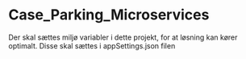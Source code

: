# Case_Parking_Microservices
Der skal sættes miljø variabler i dette projekt, for at løsning kan kører optimalt.
Disse skal sættes i appSettings.json filen
